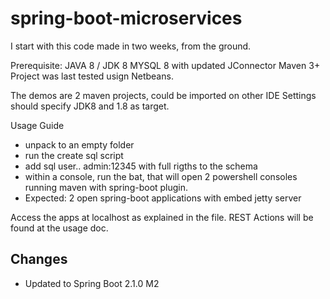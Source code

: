 ﻿# spring-boot-microservices
 
I start with this code made in two weeks, from the ground.

Prerequisite:
JAVA 8 / JDK 8
MYSQL 8 with updated JConnector
Maven 3+
Project was last tested usign Netbeans.

The demos are 2 maven projects, could be imported on other IDE
Settings should specify JDK8 and 1.8 as target.

Usage Guide
<ul>
<li> unpack to an empty folder
<li> run the create sql script 
<li> add sql user.. admin:12345  with full rigths to the schema
<li> within a console, run the bat, that will open 2 powershell consoles running maven with spring-boot plugin. 
<li> Expected: 2 open spring-boot applications with embed jetty server
</ul>
<p>Access the apps at localhost as explained in the file.
REST Actions will be found at the usage doc.</p>


<h2>Changes</h2>
<ul> 
 <li>Updated to Spring Boot 2.1.0 M2</li>
 </ul>
